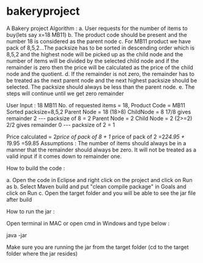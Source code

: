 # bakeryproject
A Bakery project
Algorithm :
a. User requests for the number of items to buy(lets say x=18 MB11)
b. The product code should be present and the number 18 is considered as the parent node
c. For MB11 product we have pack of 8,5,2...The packsize has to be sorted in descending order which is 8,5,2 and the highest node will be picked up as the child node and the number of items will be divided by the selected child node and if the remainder is zero then the price will be calculated as the price of the child node and the quotient.
d. If the remainder is not zero, the remainder has to be treated as the next parent node and the next highest packsize should be selected. The packsize should always be less than the parent node.
e. The steps will continue until we get zero remainder 

User Input : 18 MB11
No. of requested items = 18, Product Code = MB11
Sorted packsize=8,5,2
Parent Node = 18 (18>8)
ChildNode = 8
17/8 gives remainder 2 --- packsize of 8 = 2
Parent Node = 2
Child Node = 2 (2>=2)
2/2 gives remainder 0 --- packsize of 2 = 1

Price calculated = 2*price of pack of 8 + 1* price of pack of 2
                 =2*24.95 + 1*9.95
                 =59.85
Assumptions :
The number of items should always be in a manner that the remainder should always be zero. It will not be treated as a valid input if it comes down to remainder one.    

How to build the code :

a. Open the code in Eclipse and right click on the project and click on Run as
b. Select Maven build and put "clean compile package" in Goals and click on Run
c. Open the target folder and you will be able to see the jar file after build

How to run the jar :

Open terminal in MAC or open cmd in Windows and type below :

java -jar <jar name>

Make sure you are running the jar from the target folder (cd to the target folder where the jar resides)
